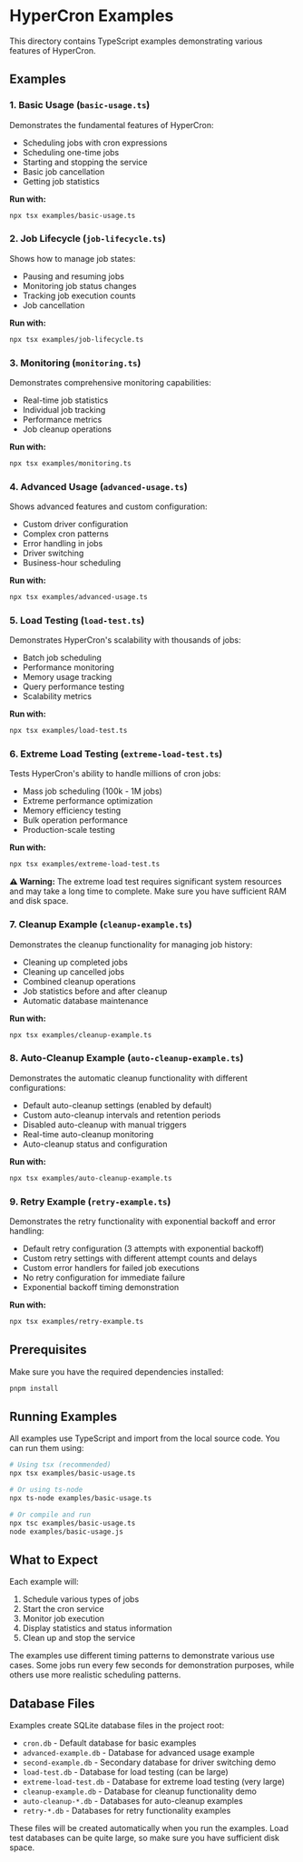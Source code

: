 # HyperCron Examples

This directory contains TypeScript examples demonstrating various features of HyperCron.

## Examples

### 1. Basic Usage (`basic-usage.ts`)

Demonstrates the fundamental features of HyperCron:

- Scheduling jobs with cron expressions
- Scheduling one-time jobs
- Starting and stopping the service
- Basic job cancellation
- Getting job statistics

**Run with:**

```bash
npx tsx examples/basic-usage.ts
```

### 2. Job Lifecycle (`job-lifecycle.ts`)

Shows how to manage job states:

- Pausing and resuming jobs
- Monitoring job status changes
- Tracking job execution counts
- Job cancellation

**Run with:**

```bash
npx tsx examples/job-lifecycle.ts
```

### 3. Monitoring (`monitoring.ts`)

Demonstrates comprehensive monitoring capabilities:

- Real-time job statistics
- Individual job tracking
- Performance metrics
- Job cleanup operations

**Run with:**

```bash
npx tsx examples/monitoring.ts
```

### 4. Advanced Usage (`advanced-usage.ts`)

Shows advanced features and custom configuration:

- Custom driver configuration
- Complex cron patterns
- Error handling in jobs
- Driver switching
- Business-hour scheduling

**Run with:**

```bash
npx tsx examples/advanced-usage.ts
```

### 5. Load Testing (`load-test.ts`)

Demonstrates HyperCron's scalability with thousands of jobs:

- Batch job scheduling
- Performance monitoring
- Memory usage tracking
- Query performance testing
- Scalability metrics

**Run with:**

```bash
npx tsx examples/load-test.ts
```

### 6. Extreme Load Testing (`extreme-load-test.ts`)

Tests HyperCron's ability to handle millions of cron jobs:

- Mass job scheduling (100k - 1M jobs)
- Extreme performance optimization
- Memory efficiency testing
- Bulk operation performance
- Production-scale testing

**Run with:**

```bash
npx tsx examples/extreme-load-test.ts
```

**⚠️ Warning:** The extreme load test requires significant system resources and may take a long time to complete. Make sure you have sufficient RAM and disk space.

### 7. Cleanup Example (`cleanup-example.ts`)

Demonstrates the cleanup functionality for managing job history:

- Cleaning up completed jobs
- Cleaning up cancelled jobs
- Combined cleanup operations
- Job statistics before and after cleanup
- Automatic database maintenance

**Run with:**

```bash
npx tsx examples/cleanup-example.ts
```

### 8. Auto-Cleanup Example (`auto-cleanup-example.ts`)

Demonstrates the automatic cleanup functionality with different configurations:

- Default auto-cleanup settings (enabled by default)
- Custom auto-cleanup intervals and retention periods
- Disabled auto-cleanup with manual triggers
- Real-time auto-cleanup monitoring
- Auto-cleanup status and configuration

**Run with:**

```bash
npx tsx examples/auto-cleanup-example.ts
```

### 9. Retry Example (`retry-example.ts`)

Demonstrates the retry functionality with exponential backoff and error handling:

- Default retry configuration (3 attempts with exponential backoff)
- Custom retry settings with different attempt counts and delays
- Custom error handlers for failed job executions
- No retry configuration for immediate failure
- Exponential backoff timing demonstration

**Run with:**

```bash
npx tsx examples/retry-example.ts
```

## Prerequisites

Make sure you have the required dependencies installed:

```bash
pnpm install
```

## Running Examples

All examples use TypeScript and import from the local source code. You can run them using:

```bash
# Using tsx (recommended)
npx tsx examples/basic-usage.ts

# Or using ts-node
npx ts-node examples/basic-usage.ts

# Or compile and run
npx tsc examples/basic-usage.ts
node examples/basic-usage.js
```

## What to Expect

Each example will:

1. Schedule various types of jobs
2. Start the cron service
3. Monitor job execution
4. Display statistics and status information
5. Clean up and stop the service

The examples use different timing patterns to demonstrate various use cases. Some jobs run every few seconds for demonstration purposes, while others use more realistic scheduling patterns.

## Database Files

Examples create SQLite database files in the project root:

- `cron.db` - Default database for basic examples
- `advanced-example.db` - Database for advanced usage example
- `second-example.db` - Secondary database for driver switching demo
- `load-test.db` - Database for load testing (can be large)
- `extreme-load-test.db` - Database for extreme load testing (very large)
- `cleanup-example.db` - Database for cleanup functionality demo
- `auto-cleanup-*.db` - Databases for auto-cleanup examples
- `retry-*.db` - Databases for retry functionality examples

These files will be created automatically when you run the examples. Load test databases can be quite large, so make sure you have sufficient disk space.
